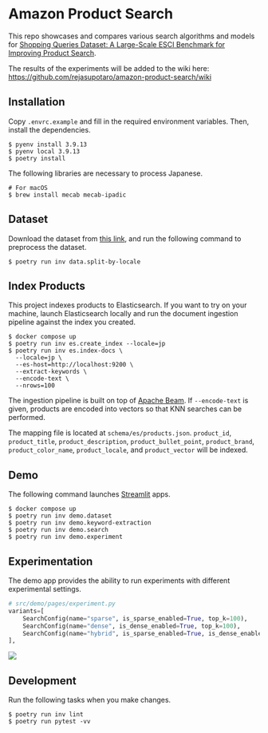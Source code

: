 # Amazon Product Search

This repo showcases and compares various search algorithms and models for [Shopping Queries Dataset: A Large-Scale ESCI Benchmark for Improving Product Search](https://github.com/amazon-science/esci-data).

The results of the experiments will be added to the wiki here: https://github.com/rejasupotaro/amazon-product-search/wiki

## Installation

Copy `.envrc.example` and fill in the required environment variables. Then, install the dependencies.

```shell
$ pyenv install 3.9.13
$ pyenv local 3.9.13
$ poetry install
```

The following libraries are necessary to process Japanese.

```shell
# For macOS
$ brew install mecab mecab-ipadic
```

## Dataset

Download the dataset from [this link](https://www.aicrowd.com/challenges/esci-challenge-for-improving-product-search/dataset_files), and run the following command to preprocess the dataset.

```shell
$ poetry run inv data.split-by-locale
```

## Index Products

This project indexes products to Elasticsearch. If you want to try on your machine, launch Elasticsearch locally and run the document ingestion pipeline against the index you created.

```shell
$ docker compose up
$ poetry run inv es.create_index --locale=jp
$ poetry run inv es.index-docs \
  --locale=jp \
  --es-host=http://localhost:9200 \
  --extract-keywords \
  --encode-text \
  --nrows=100
```


The ingestion pipeline is built on top of [Apache Beam](https://beam.apache.org/documentation/sdks/python/). If `--encode-text` is given, products are encoded into vectors so that KNN searches can be performed.

The mapping file is located at `schema/es/products.json`. `product_id`, `product_title`, `product_description`, `product_bullet_point`, `product_brand`, `product_color_name`, `product_locale`, and `product_vector` will be indexed.

## Demo

The following command launches [Streamlit](https://streamlit.io/) apps.

```shell
$ docker compose up
$ poetry run inv demo.dataset
$ poetry run inv demo.keyword-extraction
$ poetry run inv demo.search
$ poetry run inv demo.experiment
```

## Experimentation

The demo app provides the ability to run experiments with different experimental settings.

```python
# src/demo/pages/experiment.py
variants=[
    SearchConfig(name="sparse", is_sparse_enabled=True, top_k=100),
    SearchConfig(name="dense", is_dense_enabled=True, top_k=100),
    SearchConfig(name="hybrid", is_sparse_enabled=True, is_dense_enabled=True, top_k=100),
],
```

![](https://user-images.githubusercontent.com/883148/198907715-79f2d99d-59fc-4105-b58f-50e6fd120bf6.png)

## Development

Run the following tasks when you make changes.

```shell
$ poetry run inv lint
$ poetry run pytest -vv
```
